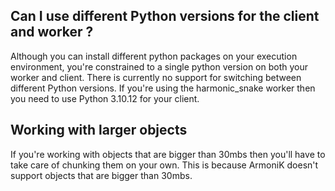 ## Can I use different Python versions for the client and worker ?

Although you can install different python packages on your execution environment, you're constrained to a single python version on both your worker and client. There is currently no support for switching between different Python versions. If you're using the harmonic_snake worker then you need to use Python 3.10.12 for your client. 

## Working with larger objects

If you're working with objects that are bigger than 30mbs then you'll have to take care of chunking them on your own. This is because ArmoniK doesn't support objects that are bigger than 30mbs. 
